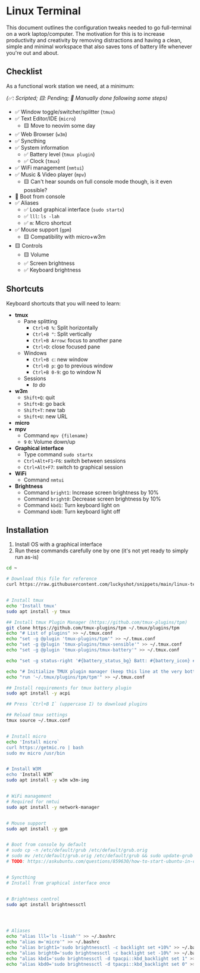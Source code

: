 # Linux Terminal

This document outlines the configuration tweaks needed to go full-terminal on a work laptop/computer. The motivation for this is to increase productivity and creativity by removing distractions and having a clean, simple and minimal workspace that also saves tons of battery life whenever you're out and about.

## Checklist

As a functional work station we need, at a minimum:

_(✅: Scripted; 🟨: Pending; 🤚 Manually done following some steps)_

- ✅ Window toggle/switcher/splitter (`tmux`)
- ✅ Text Editor/IDE (`micro`)
  - 🟨 Move to neovim some day
- ✅ Web Browser (`w3m`)
- ✅ Syncthing
- ✅ System information
  - ✅ Battery level (`tmux plugin`)
  - ✅ Clock (`tmux`)
- ✅ WiFi management (`nmtui`)
- ✅ Music & Video player (`mpv`)
  - 🟨 Can't hear sounds on full console mode though, is it even possible?
- 🤚 Boot from console
- ✅ Aliases 
  - ✅ Load graphical interface (`sudo startx`)
  - ✅ `lll`: `ls -lah`
  - ✅ `m`: Micro shortcut
- ✅ Mouse support (`gpm`)
  - 🟨 Compatibility with micro+w3m
- 🟨 Controls
  - 🟨 Volume
  - ✅ Screen brightness
  - ✅ Keyboard brightness


## Shortcuts

Keyboard shortcuts that you will need to learn:

- **tmux**
  - Pane splitting
    - `Ctrl+B %`: Split horizontally
    - `Ctrl+B "`: Split vertically
    - `Ctrl+B Arrow`: focus to another pane
    - `Ctrl+D`: close focused pane
  - Windows
    - `Ctrl+B c`: new window
    - `Ctrl+B p`: go to previous window
    - `Ctrl+B 0-9`: go to window N
  - Sessions
    - _to do_
- **w3m**
  - `Shift+Q`: quit
  - `Shift+B`: go back
  - `Shift+T`: new tab
  - `Shift+U`: new URL
- **micro**
- **mpv**
  - Command `mpv {filename}`
  - `9` `0`: Volume down/up 
- **Graphical interface**
  - Type command `sudo startx`
  - `Ctrl+Alt+F1`-`F6`: switch between sessions
  - `Ctrl+Alt+F7`: switch to graphical session
- **WiFi**
  - Command `nmtui`
- **Brightness**
  - Command `bright1`: Increase screen brightness by 10%
  - Command `bright0`: Decrease screen brightness by 10%
  - Command `kbd1`: Turn keyboard light on
  - Command `kbd0`: Turn keyboard light off
  

## Installation

1. Install OS with a graphical interface
2. Run these commands carefully one by one (it's not yet ready to simply run as-is)

```sh
cd ~

# Download this file for reference
curl https://raw.githubusercontent.com/luckyshot/snippets/main/linux-terminal.md >> ~/linux-terminal.md


# Install tmux
echo 'Install tmux'
sudo apt install -y tmux

## Install tmux Plugin Manager (https://github.com/tmux-plugins/tpm)
git clone https://github.com/tmux-plugins/tpm ~/.tmux/plugins/tpm
echo "# List of plugins" >> ~/.tmux.conf
echo "set -g @plugin 'tmux-plugins/tpm'" >> ~/.tmux.conf
echo "set -g @plugin 'tmux-plugins/tmux-sensible'" >> ~/.tmux.conf
echo "set -g @plugin 'tmux-plugins/tmux-battery'" >> ~/.tmux.conf

echo "set -g status-right '#{battery_status_bg} Batt: #{battery_icon} #{battery_percentage} #{battery_remain} | %a %h-%d %H:%M '" >> ~/.tmux.conf

echo "# Initialize TMUX plugin manager (keep this line at the very bottom of tmux.conf)" >> ~/.tmux.conf
echo "run '~/.tmux/plugins/tpm/tpm'" >> ~/.tmux.conf

## Install requirements for tmux battery plugin
sudo apt install -y acpi

## Press `Ctrl+B I` (uppercase I) to download plugins

## Reload tmux settings
tmux source ~/.tmux.conf


# Install micro
echo 'Install micro`
curl https://getmic.ro | bash
sudo mv micro /usr/bin


# Install W3M
echo 'Install W3M`
sudo apt install -y w3m w3m-img


# WiFi management
# Required for nmtui
sudo apt install -y network-manager


# Mouse support
sudo apt install -y gpm


# Boot from console by default
# sudo cp -n /etc/default/grub /etc/default/grub.orig
# sudo mv /etc/default/grub.orig /etc/default/grub && sudo update-grub
# TODO: https://askubuntu.com/questions/859630/how-to-start-ubuntu-in-console-mode


# Syncthing
# Install from graphical interface once


# Brightness control
sudo apt install brightnessctl




# Aliases
echo "alias lll='ls -lisah'" >> ~/.bashrc
echo "alias m='micro'" >> ~/.bashrc
echo "alias bright1='sudo brightnessctl -c backlight set +10%" >> ~/.bashrc
echo "alias bright0='sudo brightnessctl -c backlight set -10%" >> ~/.bashrc
echo "alias kbd1='sudo brightnessctl -d tpacpi::kbd_backlight set 1" >> ~/.bashrc
echo "alias kbd0='sudo brightnessctl -d tpacpi::kbd_backlight set 0" >> ~/.bashrc


```
